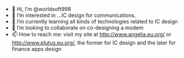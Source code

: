 - 👋 Hi, I’m @worldsoft998
- 👀 I’m interested in ...IC design for communications.
- 🌱 I’m currently learning all kinds of technologies related to IC design
- 💞️ I’m looking to collaborate on co-designing a modem
- 📫 How to reach me: visit my site at http://www.angelia.eu.org/ or http://www.plutus.eu.org/, the former for IC design and the later for finance apps design

<!---
worldsoft998/worldsoft998 is a ✨ special ✨ repository because its `README.md` (this file) appears on your GitHub profile.
You can click the Preview link to take a look at your changes.
--->
